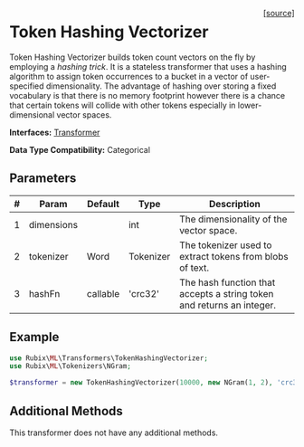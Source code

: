 <span style="float:right;"><a href="https://github.com/RubixML/Extras/blob/master/src/Transformers/TokenHashingVectorizer.php">[source]</a></span>

# Token Hashing Vectorizer
Token Hashing Vectorizer builds token count vectors on the fly by employing a *hashing trick*. It is a stateless transformer that uses a hashing algorithm to assign token occurrences to a bucket in a vector of user-specified dimensionality. The advantage of hashing over storing a fixed vocabulary is that there is no memory footprint however there is a chance that certain tokens will collide with other tokens especially in lower-dimensional vector spaces.

**Interfaces:** [Transformer](api.md#transformer)

**Data Type Compatibility:** Categorical

## Parameters
| # | Param | Default | Type | Description |
|---|---|---|---|---|
| 1 | dimensions | | int | The dimensionality of the vector space. |
| 2 | tokenizer | Word | Tokenizer | The tokenizer used to extract tokens from blobs of text. |
| 3 | hashFn | callable | 'crc32' | The hash function that accepts a string token and returns an integer. |

## Example
```php
use Rubix\ML\Transformers\TokenHashingVectorizer;
use Rubix\ML\Tokenizers\NGram;

$transformer = new TokenHashingVectorizer(10000, new NGram(1, 2), 'crc32');
```

## Additional Methods
This transformer does not have any additional methods.
